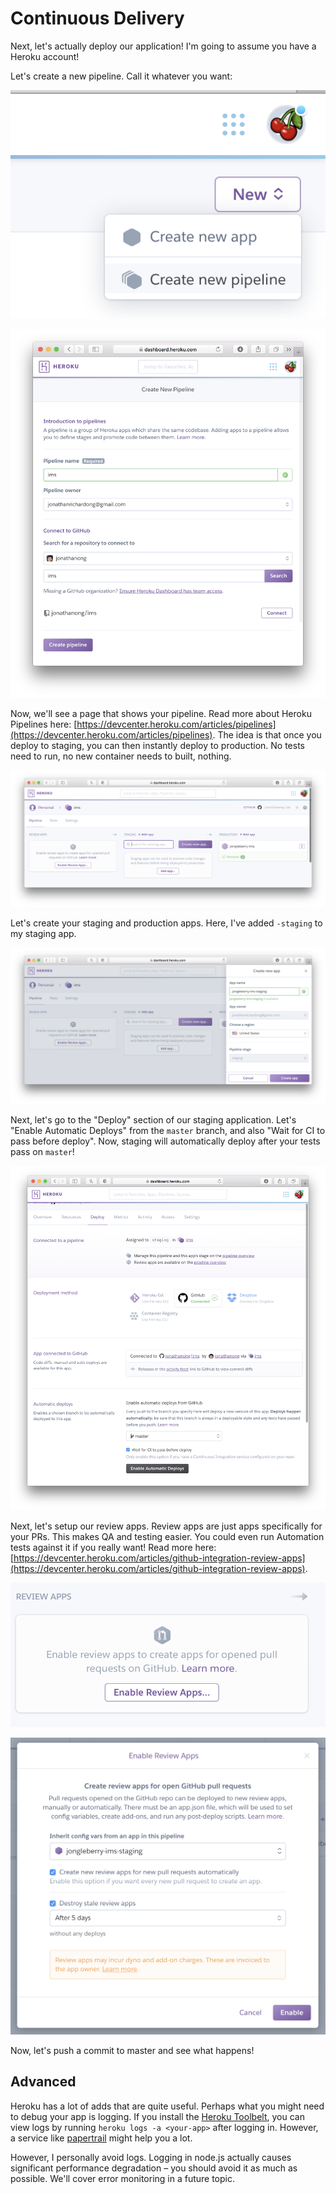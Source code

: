 
# Continuous Delivery

Next, let's actually deploy our application!
I'm going to assume you have a Heroku account!

Let's create a new pipeline. Call it whatever you want:

![](./images/heroku/01-create-new-pipeline.png)

![](./images/heroku/02-create-new-pipeline-form.png)

Now, we'll see a page that shows your pipeline.
Read more about Heroku Pipelines here: [https://devcenter.heroku.com/articles/pipelines](https://devcenter.heroku.com/articles/pipelines).
The idea is that once you deploy to staging, you can then instantly deploy to production. No tests need to run, no new container needs to built, nothing.

![](./images/heroku/03-pipeline-overview.png)

Let's create your staging and production apps.
Here, I've added `-staging` to my staging app.

![](./images/heroku/04-create-staging-app.png)

Next, let's go to the "Deploy" section of our staging application.
Let's "Enable Automatic Deploys" from the `master` branch,
and also "Wait for CI to pass before deploy".
Now, staging will automatically deploy after your tests pass on `master`!

![](./images/heroku/05-connect-staging-app-to-github.png)

Next, let's setup our review apps.
Review apps are just apps specifically for your PRs.
This makes QA and testing easier.
You could even run Automation tests against it if you really want!
Read more here: [https://devcenter.heroku.com/articles/github-integration-review-apps](https://devcenter.heroku.com/articles/github-integration-review-apps).

![](./images/heroku/06-enable-review-apps.png)

![](./images/heroku/07-enable-review-apps-form.png)

Now, let's push a commit to master and see what happens!

## Advanced

Heroku has a lot of adds that are quite useful.
Perhaps what you might need to debug your app is logging.
If you install the [Heroku Toolbelt](https://devcenter.heroku.com/articles/heroku-cli),
you can view logs by running `heroku logs -a <your-app>` after logging in.
However, a service like [papertrail](https://papertrailapp.com/) might help you a lot.

However, I personally avoid logs. Logging in node.js actually causes significant
performance degradation – you should avoid it as much as possible.
We'll cover error monitoring in a future topic.
